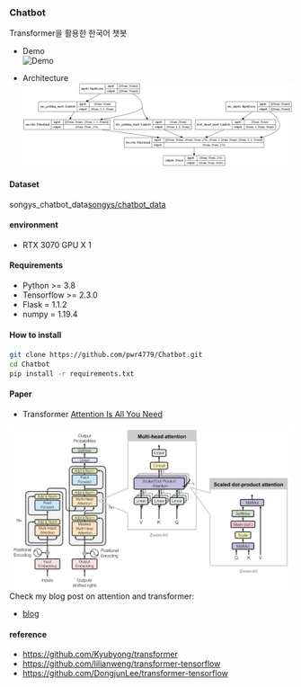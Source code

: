 ### Chatbot
Transformer을 활용한 한국어 챗봇

* Demo  
![Demo](./images/demo.gif)

* Architecture  
![Architecture](./images/model.png)

#### Dataset
songys_chatbot_data[songys/chatbot_data](https://raw.githubusercontent.com/songys/Chatbot_data/master/ChatbotData%20.csv)

#### environment
* RTX 3070 GPU X 1

#### Requirements
* Python >= 3.8
* Tensorflow >= 2.3.0
* Flask = 1.1.2
* numpy = 1.19.4

#### How to install
```sh
git clone https://github.com/pwr4779/Chatbot.git
cd Chatbot
pip install -r requirements.txt
```

#### Paper
* Transformer [Attention Is All You Need](https://arxiv.org/abs/1706.03762)

![Transformer model](./images/transformer.png)
Check my blog post on attention and transformer:
* [blog](https://toitoitoi79.tistory.com/82)

#### reference
* https://github.com/Kyubyong/transformer
* https://github.com/lilianweng/transformer-tensorflow
* https://github.com/DongjunLee/transformer-tensorflow
